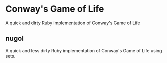 # Conway's Game of Life
A quick and dirty Ruby implementation of Conway's Game of Life

## nugol

A quick and less dirty Ruby implementation of Conway's Game of Life using sets.

